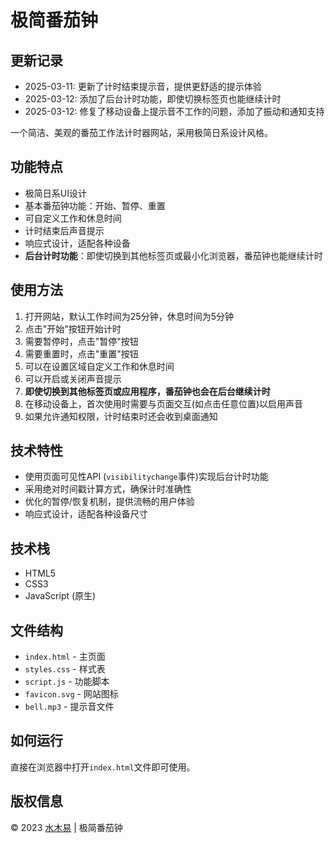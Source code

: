 # 极简番茄钟

## 更新记录
- 2025-03-11: 更新了计时结束提示音，提供更舒适的提示体验
- 2025-03-12: 添加了后台计时功能，即使切换标签页也能继续计时
- 2025-03-12: 修复了移动设备上提示音不工作的问题，添加了振动和通知支持

一个简洁、美观的番茄工作法计时器网站，采用极简日系设计风格。

## 功能特点

- 极简日系UI设计
- 基本番茄钟功能：开始、暂停、重置
- 可自定义工作和休息时间
- 计时结束后声音提示
- 响应式设计，适配各种设备
- **后台计时功能**：即使切换到其他标签页或最小化浏览器，番茄钟也能继续计时

## 使用方法

1. 打开网站，默认工作时间为25分钟，休息时间为5分钟
2. 点击"开始"按钮开始计时
3. 需要暂停时，点击"暂停"按钮
4. 需要重置时，点击"重置"按钮
5. 可以在设置区域自定义工作和休息时间
6. 可以开启或关闭声音提示
7. **即使切换到其他标签页或应用程序，番茄钟也会在后台继续计时**
8. 在移动设备上，首次使用时需要与页面交互(如点击任意位置)以启用声音
9. 如果允许通知权限，计时结束时还会收到桌面通知

## 技术特性

- 使用页面可见性API (`visibilitychange`事件)实现后台计时功能
- 采用绝对时间戳计算方式，确保计时准确性
- 优化的暂停/恢复机制，提供流畅的用户体验
- 响应式设计，适配各种设备尺寸

## 技术栈

- HTML5
- CSS3
- JavaScript (原生)

## 文件结构

- `index.html` - 主页面
- `styles.css` - 样式表
- `script.js` - 功能脚本
- `favicon.svg` - 网站图标
- `bell.mp3` - 提示音文件

## 如何运行

直接在浏览器中打开`index.html`文件即可使用。

## 版权信息

© 2023 [水木易](https://www.shuimuyi.com) | 极简番茄钟 